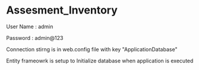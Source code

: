 # Assesment_Inventory
User Name : admin

Password : admin@123

Connection stirng is in web.config file with key "ApplicationDatabase"

Entity frameowrk is setup to Initialize database when application is executed
